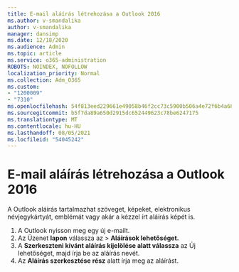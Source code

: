 ```yaml
---
title: E-mail aláírás létrehozása a Outlook 2016
ms.author: v-smandalika
author: v-smandalika
manager: dansimp
ms.date: 12/18/2020
ms.audience: Admin
ms.topic: article
ms.service: o365-administration
ROBOTS: NOINDEX, NOFOLLOW
localization_priority: Normal
ms.collection: Adm_O365
ms.custom:
- "1200009"
- "7310"
ms.openlocfilehash: 54f813eed229661e49058b46f2cc73c5900b506a4e72f6b4a6818603f18dbd29
ms.sourcegitcommit: b5f7da89a650d2915dc652449623c78be6247175
ms.translationtype: MT
ms.contentlocale: hu-HU
ms.lasthandoff: 08/05/2021
ms.locfileid: "54045242"
---
```

# <a name="create-an-email-signature-in-outlook-2016"></a>E-mail aláírás létrehozása a Outlook 2016

A Outlook aláírás tartalmazhat szöveget, képeket, elektronikus névjegykártyát, emblémát vagy akár a kézzel írt aláírás képét is.

1. A Outlook nyisson meg egy új e-mailt.
2. Az Üzenet **lapon** válassza az   >  **Aláírások lehetőséget.**
3. A **Szerkeszteni kívánt aláírás kijelölése alatt válassza** az Új lehetőséget, majd írja be az aláírás nevét. 
4. Az **Aláírás szerkesztése rész** alatt írja meg az aláírást.
